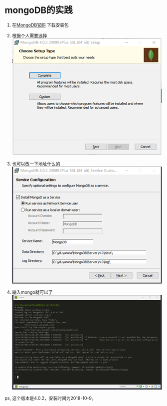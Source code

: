 # mongoDB的实践
1. 在[MongoDB官网](https://www.mongodb.com/) 下载安装包

2. 根据个人需要选择  
![html和css](./docs/mongoDB_01.png)  

3. 也可以改一下地址什么的  
![html和css](./docs/mongoDB_03.png)

4. 输入mongo就可以了
![html和css](./docs/mongoDB_04.png)

ps, 这个版本是4.0.2，安装时间为2018-10-9。